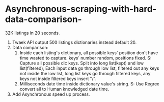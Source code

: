 # Asynchronous-scraping-with-hard-data-comparison-
32K listings in 20 seconds.



1. Twaek API output 500 listings dictionaries instead default 20.
2. Data comparison:
   1. Inside each listing's dictionary, all possible keys' position don't have time wasted to capture.
      keys' number random, positions fixed.
   S: Capture all possible dic keys. Split into long list(kept) and low list(filtered), 
      Each input data go through low list, filtered out any keys not inside the low list, long list keys go through filtered keys, any keys not inside filtered keys insert "/".
   2. Milliseconds date time inside dictionary value's string.
   S: Use Regrex convert all to Human knowledged date time.
3. Add Asynchronous speed up process.


